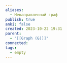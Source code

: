 ```yaml
---
aliases:
  - Ненаправленный граф
publish: true
anki: false
created: 2023-10-22 19:31
parent:
  - "[[Graph (G)]]"
connected: 
tags:
  - empty
---
```
















